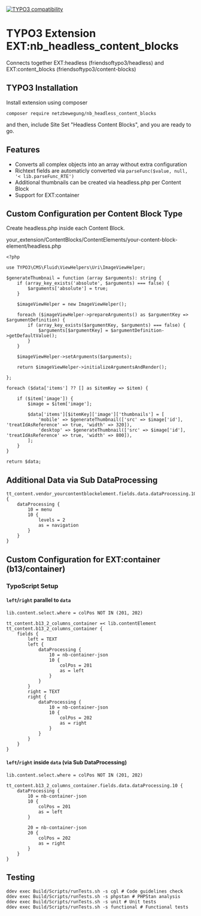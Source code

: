 [![TYPO3 compatibility](https://img.shields.io/badge/TYPO3-13.4-ff8700?maxAge=3600&logo=typo3)](https://get.typo3.org/)

# TYPO3 Extension EXT:nb_headless_content_blocks
Connects together EXT:headless (friendsoftypo3/headless) and EXT:content_blocks (friendsoftypo3/content-blocks)

## TYPO3 Installation
Install extension using composer

``composer require netzbewegung/nb_headless_content_blocks``

and then, include Site Set "Headless Content Blocks", and you are ready to go.

## Features

- Converts all complex objects into an array without extra configuration
- Richtext fields are automaticly converted via `parseFunc($value, null, '< lib.parseFunc_RTE')`
- Additional thumbnails can be created via headless.php per Content Block
- Support for EXT:container

## Custom Configuration per Content Block Type

Create headless.php inside each Content Block.

your_extension/ContentBlocks/ContentElements/your-content-block-element/headless.php

```
<?php

use TYPO3\CMS\Fluid\ViewHelpers\Uri\ImageViewHelper;

$generateThumbnail = function (array $arguments): string {
    if (array_key_exists('absolute', $arguments) === false) {
        $arguments['absolute'] = true;
    }

    $imageViewHelper = new ImageViewHelper();

    foreach ($imageViewHelper->prepareArguments() as $argumentKey => $argumentDefinition) {
        if (array_key_exists($argumentKey, $arguments) === false) {
            $arguments[$argumentKey] = $argumentDefinition->getDefaultValue();
        }
    }

    $imageViewHelper->setArguments($arguments);

    return $imageViewHelper->initializeArgumentsAndRender();

};

foreach ($data['items'] ?? [] as $itemKey => $item) {

    if ($item['image']) {
        $image = $item['image'];

        $data['items'][$itemKey]['image']['thumbnails'] = [
            'mobile' => $generateThumbnail(['src' => $image['id'], 'treatIdAsReference' => true, 'width' => 320]),
            'desktop' => $generateThumbnail(['src' => $image['id'], 'treatIdAsReference' => true, 'width' => 800]),
        ];
    }
}

return $data;
```

## Additional Data via Sub DataProcessing

```
tt_content.vendor_yourcontentblockelement.fields.data.dataProcessing.10 {
    dataProcessing {
        10 = menu
        10 {
            levels = 2
            as = navigation
        }
    }
}
```

## Custom Configuration for EXT:container (b13/container) 

### TypoScript Setup

#### `left`/`right` parallel to `data`

```
lib.content.select.where = colPos NOT IN (201, 202)

tt_content.b13_2_columns_container =< lib.contentElement
tt_content.b13_2_columns_container {
    fields {
        left = TEXT
        left {
            dataProcessing {
                10 = nb-container-json 
                10 {
                    colPos = 201
                    as = left
                }
            }
        }
        right = TEXT
        right {
            dataProcessing {
                10 = nb-container-json 
                10 {
                    colPos = 202
                    as = right
                }
            }
        }
    }
}
```

#### `left`/`right` inside `data` (via Sub DataProcessing)

```
lib.content.select.where = colPos NOT IN (201, 202)

tt_content.b13_2_columns_container.fields.data.dataProcessing.10 {
    dataProcessing {
        10 = nb-container-json 
        10 {
            colPos = 201
            as = left
        }

        20 = nb-container-json 
        20 {
            colPos = 202
            as = right
        }
    }
}
```

## Testing ##

```
ddev exec Build/Scripts/runTests.sh -s cgl # Code guidelines check
ddev exec Build/Scripts/runTests.sh -s phpstan # PHPStan analysis
ddev exec Build/Scripts/runTests.sh -s unit # Unit tests
ddev exec Build/Scripts/runTests.sh -s functional # Functional tests
```